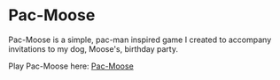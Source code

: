 <!-- Link to GitHub Pages: https://pizzapup.github.io/pac-moose/ -->

# Pac-Moose
Pac-Moose is a simple, pac-man inspired game I created to accompany invitations to my dog, Moose's, birthday party. 

Play Pac-Moose here: [Pac-Moose](https://pizzapup.github.io/pac-moose/)
